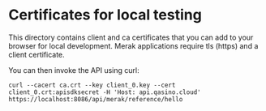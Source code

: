 Certificates for local testing
==============================

This directory contains client and ca certificates that you can add to your browser for local development.
Merak applications require tls (https) and a client certificate.


You can then invoke the API using curl:
```
curl --cacert ca.crt --key client_0.key --cert client_0.crt:apisdksecret -H 'Host: api.qasino.cloud' https://localhost:8086/api/merak/reference/hello 
```
